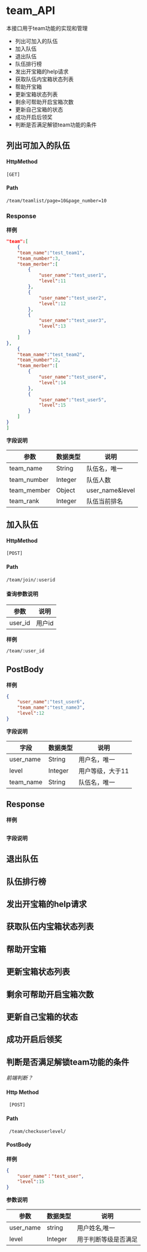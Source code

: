 # team_API

 本接口用于team功能的实现和管理

 - 列出可加入的队伍
 - 加入队伍
 - 退出队伍
 - 队伍排行榜
 - 发出开宝箱的help请求
 - 获取队伍内宝箱状态列表
 - 帮助开宝箱
 - 更新宝箱状态列表
 - 剩余可帮助开启宝箱次数
 - 更新自己宝箱的状态
 - 成功开启后领奖
 - 判断是否满足解锁team功能的条件

## 列出可加入的队伍

#### HttpMethod

```http
[GET]
```

#### Path

```http
/team/teamlist/page=10&page_number=10
```

###  Response

**样例**

```json
"team":[
    {
    "team_name":"test_team1",
    "team_number":3,
    "team_merber":[
        {
            "user_name":"test_user1",
            "level":11
        },
        {
            "user_name":"test_user2",
            "level":12
        },
        {
            "user_name":"test_user3",
            "level":13
        }
    ]
},
    {
    "team_name":"test_team2",
    "team_number":2,
    "team_merber":[
        {
            "user_name":"test_user4",
            "level":14
        },
        {
            "user_name":"test_user5",
            "level":15
        }
    ]
}
]
```

 **字段说明**

| 参数        | 数据类型 | 说明            |
| ----------- | -------- | --------------- |
| team_name   | String   | 队伍名，唯一    |
| team_number | Integer  | 队伍人数        |
| team_member | Object   | user_name&level |
| team_rank   | Integer  | 队伍当前排名    |

## 加入队伍

#### HttpMethod

```http
[POST]
```

#### Path

```http
/team/join/:userid
```

#### 查询参数说明

| 参数    | 说明   |
| ------- | ------ |
| user_id | 用户id |

**样例**

```
/team/:user_id
```

## PostBody

**样例**

```json
{
    "user_name":"test_user6",
    "team_name":"test_name3",
    "level":12
}
```

**字段说明**

| 字段      | 数据类型 | 说明             |
| --------- | -------- | ---------------- |
| user_name | String   | 用户名，唯一     |
| level     | Integer  | 用户等级，大于11 |
| team_name | String   | 队伍名，唯一     |

## Response

**样例**

```json

```



**字段说明**



## 退出队伍

## 队伍排行榜

## 发出开宝箱的help请求

## 获取队伍内宝箱状态列表

## 帮助开宝箱

## 更新宝箱状态列表

## 剩余可帮助开启宝箱次数

## 更新自己宝箱的状态

## 成功开启后领奖

## 判断是否满足解锁team功能的条件

*前端判断？*

#### Http Method

```http
 [POST]
```

#### Path

```http
 /team/checkuserlevel/
```

#### PostBody

**样例**

```json
{
    "user_name"："test_user",
    "level":15
}
```

**参数说明**

| 参数      | 数据类型 | 说明                 |
| --------- | -------- | -------------------- |
| user_name | string   | 用户姓名,唯一        |
| level     | Integer  | 用于判断等级是否满足 |